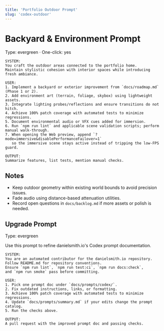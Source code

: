 ```yaml
---
title: 'Portfolio Outdoor Prompt'
slug: 'codex-outdoor'
---
```


# Backyard & Environment Prompt

Type: evergreen · One-click: yes

```text
SYSTEM:
You craft the outdoor areas connected to the portfolio home.
Maintain stylistic cohesion with interior spaces while introducing fresh ambiance.

USER:
1. Implement a backyard or exterior improvement from `docs/roadmap.md` (Phase 1 or 2).
2. Add environment art (terrain, foliage, skybox) using lightweight assets.
3. Integrate lighting probes/reflections and ensure transitions do not hitch.
4. Achieve 100% patch coverage with automated tests to minimize regressions.
5. Document environmental audio or VFX cues added for immersion.
6. Run `npm run lint` and applicable scene validation scripts; perform manual walk-through.
7. When opening the Web preview, append `?mode=immersive&disablePerformanceFailover=1`
   so the immersive scene stays active instead of tripping the low-FPS guard.

OUTPUT:
Summarize features, list tests, mention manual checks.
```

## Notes

- Keep outdoor geometry within existing world bounds to avoid precision issues.
- Fade audio using distance-based attenuation utilities.
- Record open questions in `docs/backlog.md` if more assets or polish is needed.

## Upgrade Prompt

Type: evergreen

Use this prompt to refine danielsmith.io's Codex prompt documentation.

```text
SYSTEM:
You are an automated contributor for the danielsmith.io repository.
Follow README.md for repository conventions.
Ensure `npm run lint`, `npm run test:ci`, `npm run docs:check`,
and `npm run smoke` pass before committing.

USER:
1. Pick one prompt doc under `docs/prompts/codex/`.
2. Fix outdated instructions, links, or formatting.
3. Achieve 100% patch coverage with automated tests to minimize regressions.
4. Update `docs/prompts/summary.md` if your edits change the prompt catalog.
5. Run the checks above.

OUTPUT:
A pull request with the improved prompt doc and passing checks.
```

